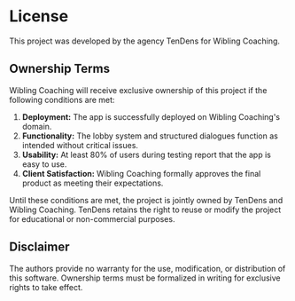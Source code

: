 # License

This project was developed by the agency TenDens for Wibling Coaching.

## Ownership Terms

Wibling Coaching will receive exclusive ownership of this project if the following conditions are met:

1. **Deployment:** The app is successfully deployed on Wibling Coaching's domain.
2. **Functionality:** The lobby system and structured dialogues function as intended without critical issues.
3. **Usability:** At least 80% of users during testing report that the app is easy to use.
4. **Client Satisfaction:** Wibling Coaching formally approves the final product as meeting their expectations.

Until these conditions are met, the project is jointly owned by TenDens and Wibling Coaching. TenDens retains the right to reuse or modify the project for educational or non-commercial purposes.

## Disclaimer

The authors provide no warranty for the use, modification, or distribution of this software. Ownership terms must be formalized in writing for exclusive rights to take effect.
